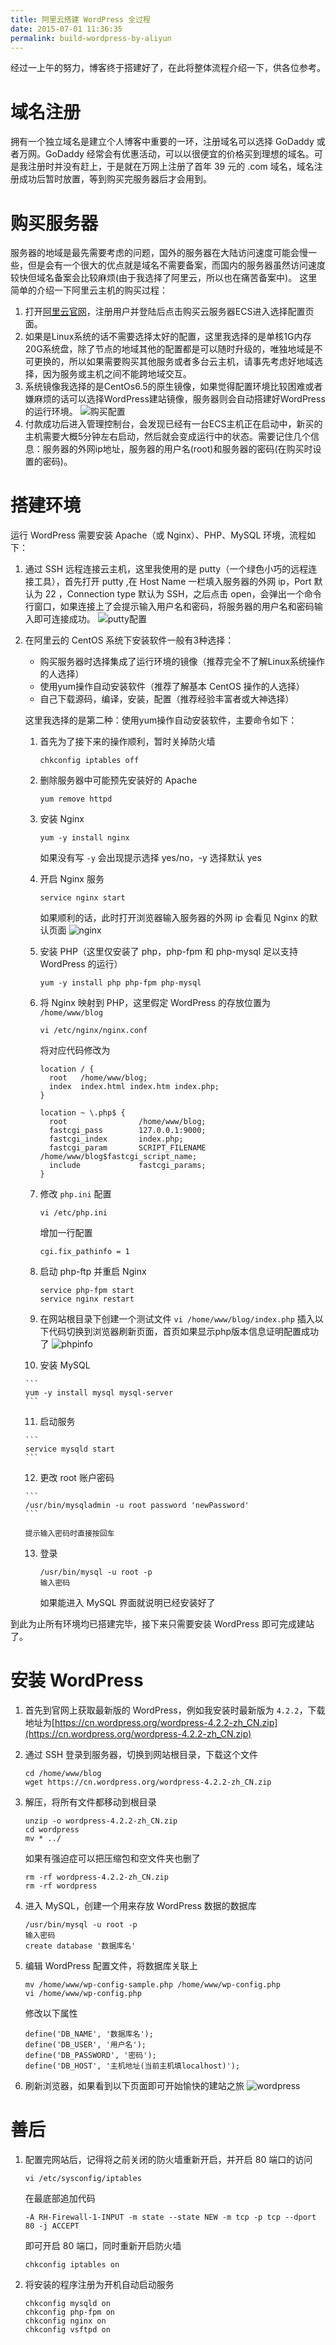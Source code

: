 ```yaml
---
title: 阿里云搭建 WordPress 全过程
date: 2015-07-01 11:36:35
permalink: build-wordpress-by-aliyun
---
```


经过一上午的努力，博客终于搭建好了，在此将整体流程介绍一下，供各位参考。

# 域名注册

拥有一个独立域名是建立个人博客中重要的一环，注册域名可以选择 GoDaddy 或者万网。GoDaddy 经常会有优惠活动，可以以很便宜的价格买到理想的域名。可是我注册时并没有赶上，于是就在万网上注册了首年 39 元的 .com 域名，域名注册成功后暂时放置，等到购买完服务器后才会用到。

# 购买服务器

服务器的地域是最先需要考虑的问题，国外的服务器在大陆访问速度可能会慢一些，但是会有一个很大的优点就是域名不需要备案，而国内的服务器虽然访问速度较快但域名备案会比较麻烦(由于我选择了阿里云，所以也在痛苦备案中)。 这里简单的介绍一下阿里云主机的购买过程：

1.  打开[阿里云官网](http://www.aliyun.com/)，注册用户并登陆后点击购买云服务器ECS进入选择配置页面。
2.  如果是Linux系统的话不需要选择太好的配置，这里我选择的是单核1G内存20G系统盘，除了节点的地域其他的配置都是可以随时升级的，唯独地域是不可更换的，所以如果需要购买其他服务或者多台云主机，请事先考虑好地域选择，因为服务或主机之间不能跨地域交互。
3.  系统镜像我选择的是CentOs6.5的原生镜像，如果觉得配置环境比较困难或者嫌麻烦的话可以选择WordPress建站镜像，服务器则会自动搭建好WordPress的运行环境。 ![购买配置](http://www.scienjus.com/wp-content/uploads/2015/07/aliyun.png)
4.  付款成功后进入管理控制台，会发现已经有一台ECS主机正在启动中，新买的主机需要大概5分钟左右启动，然后就会变成运行中的状态。需要记住几个信息：服务器的外网ip地址，服务器的用户名(root)和服务器的密码(在购买时设置的密码)。

# 搭建环境

运行 WordPress 需要安装 Apache（或 Nginx）、PHP、MySQL 环境，流程如下：

1.  通过 SSH 远程连接云主机，这里我使用的是 putty（一个绿色小巧的远程连接工具），首先打开 putty ,在 Host Name 一栏填入服务器的外网 ip，Port 默认为 22 ，Connection type 默认为 SSH，之后点击 open，会弹出一个命令行窗口，如果连接上了会提示输入用户名和密码，将服务器的用户名和密码输入即可连接成功。 ![putty配置](http://www.scienjus.com/wp-content/uploads/2015/07/putty.png)
2.  在阿里云的 CentOS 系统下安装软件一般有3种选择：
    *   购买服务器时选择集成了运行环境的镜像（推荐完全不了解Linux系统操作的人选择）
    *   使用yum操作自动安装软件（推荐了解基本 CentOS 操作的人选择）
    *   自己下载源码，编译，安装，配置（推荐经验丰富者或大神选择）

    这里我选择的是第二种：使用yum操作自动安装软件，主要命令如下：
    
    1.  首先为了接下来的操作顺利，暂时关掉防火墙

        ```
        chkconfig iptables off
        ```

    2.  删除服务器中可能预先安装好的 Apache

        ```
        yum remove httpd
        ```

    3.  安装 Nginx

        ```
        yum -y install nginx
        ```

        如果没有写 `-y` 会出现提示选择 yes/no，-y 选择默认 yes
    4.  开启 Nginx 服务

        ```
        service nginx start
        ```

        如果顺利的话，此时打开浏览器输入服务器的外网 ip 会看见 Nginx 的默认页面 ![nginx](http://www.scienjus.com/wp-content/uploads/2015/07/nginx.png)
    5.  安装 PHP（这里仅安装了 php，php-fpm 和 php-mysql 足以支持 WordPress 的运行）

        ```
        yum -y install php php-fpm php-mysql
        ```

    6.  将 Nginx 映射到 PHP，这里假定 WordPress 的存放位置为 `/home/www/blog`

        ```
        vi /etc/nginx/nginx.conf
        ```

        将对应代码修改为

        ```
        location / {
          root   /home/www/blog;
          index  index.html index.htm index.php;
        }

        location ~ \.php$ {
          root                /home/www/blog;
          fastcgi_pass        127.0.0.1:9000;
          fastcgi_index       index.php;
          fastcgi_param       SCRIPT_FILENAME  /home/www/blog$fastcgi_script_name;
          include             fastcgi_params;
        }
        ```

    7.  修改 `php.ini` 配置

        ```
        vi /etc/php.ini
        ```

        增加一行配置

        ```
        cgi.fix_pathinfo = 1
        ```

    8.  启动 php-ftp 并重启 Nginx

        ```
        service php-fpm start
        service nginx restart
        ```

    9.  在网站根目录下创建一个测试文件 `vi /home/www/blog/index.php` 插入以下代码切换到浏览器刷新页面，首页如果显示php版本信息证明配置成功了 ![phpinfo](http://www.scienjus.com/wp-content/uploads/2015/07/phpinfo.png)
    10.  安装 MySQL

        ```
        yum -y install mysql mysql-server
        ```

    11.  启动服务

        ```
        service mysqld start
        ```

    12.  更改 root 账户密码

        ```
        /usr/bin/mysqladmin -u root password 'newPassword'
        ```

        提示输入密码时直接按回车
    13. 登录

        ```
        /usr/bin/mysql -u root -p
        输入密码
        ```

        如果能进入 MySQL 界面就说明已经安装好了

到此为止所有环境均已搭建完毕，接下来只需要安装 WordPress 即可完成建站了。

# 安装 WordPress

1.  首先到官网上获取最新版的 WordPress，例如我安装时最新版为 `4.2.2`，下载地址为[https://cn.wordpress.org/wordpress-4.2.2-zh_CN.zip](https://cn.wordpress.org/wordpress-4.2.2-zh_CN.zip)
2.  通过 SSH 登录到服务器，切换到网站根目录，下载这个文件

    ```
    cd /home/www/blog
    wget https://cn.wordpress.org/wordpress-4.2.2-zh_CN.zip
    ```

3.  解压，将所有文件都移动到根目录

    ```
    unzip -o wordpress-4.2.2-zh_CN.zip
    cd wordpress
    mv * ../
    ```

    如果有强迫症可以把压缩包和空文件夹也删了

    ```
    rm -rf wordpress-4.2.2-zh_CN.zip
    rm -rf wordpress
    ```

4.  进入 MySQL，创建一个用来存放 WordPress 数据的数据库

    ```
    /usr/bin/mysql -u root -p
    输入密码
    create database '数据库名'
    ```

5.  编辑 WordPress 配置文件，将数据库关联上

    ```
    mv /home/www/wp-config-sample.php /home/www/wp-config.php
    vi /home/www/wp-config.php
    ```

    修改以下属性

    ```
    define('DB_NAME', '数据库名');
    define('DB_USER', '用户名');
    define('DB_PASSWORD', '密码');
    define('DB_HOST', '主机地址(当前主机填localhost)');
    ```

6.  刷新浏览器，如果看到以下页面即可开始愉快的建站之旅 ![wordpress](http://www.scienjus.com/wp-content/uploads/2015/07/wordpress.png)

# 善后

1.  配置完网站后，记得将之前关闭的防火墙重新开启，并开启 80 端口的访问

    ```
    vi /etc/sysconfig/iptables
    ```

    在最底部追加代码

    ```
    -A RH-Firewall-1-INPUT -m state --state NEW -m tcp -p tcp --dport 80 -j ACCEPT
    ```

    即可开启 80 端口，同时重新开启防火墙

    ```
    chkconfig iptables on
    ```

2.  将安装的程序注册为开机自动启动服务

    ```
    chkconfig mysqld on
    chkconfig php-fpm on
    chkconfig nginx on
    chkconfig vsftpd on
    ```

